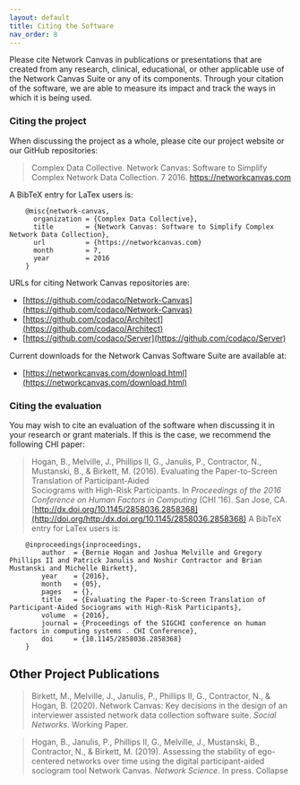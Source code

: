 ```yaml
---
layout: default
title: Citing the Software
nav_order: 8
---
```


Please cite Network Canvas in publications or presentations that are created from any research, clinical, educational, or other applicable use of the Network Canvas Suite or any of its components. Through your citation of the software, we are able to measure its impact and track the ways in which it is being used.

### Citing the project

When discussing the project as a whole, please cite our project website or our GitHub repositories:

>Complex Data Collective. Network Canvas: Software to Simplify Complex Network Data Collection. 7 2016. https://networkcanvas.com

A BibTeX entry for LaTex users is:

```
    @misc{network-canvas,
      organization = {Complex Data Collective}, 
      title        = {Network Canvas: Software to Simplify Complex Network Data Collection},
      url          = {https://networkcanvas.com}
      month        = 7,
      year         = 2016
    }
```

URLs for citing Network Canvas repositories are:
- [https://github.com/codaco/Network-Canvas](https://github.com/codaco/Network-Canvas)
- [https://github.com/codaco/Architect](https://github.com/codaco/Architect)
- [https://github.com/codaco/Server](https://github.com/codaco/Server)

Current downloads for the Network Canvas Software Suite are available at:
- [https://networkcanvas.com/download.html](https://networkcanvas.com/download.html)

### Citing the evaluation

You may wish to cite an evaluation of the software when discussing it in your research or grant materials. If this is the case, we recommend the following CHI paper:

>Hogan, B., Melville, J., Phillips II, G., Janulis, P., Contractor, N., Mustanski, B., &
Birkett, M. (2016). Evaluating the Paper-to-Screen Translation of Participant-Aided     
Sociograms with High-Risk Participants. In _Proceedings of the 2016 Conference on 
Human Factors in Computing_ (CHI ’16). San Jose, CA. 
[http://dx.doi.org/10.1145/2858036.2858368](http://doi.org/http:/dx.doi.org/10.1145/2858036.2858368)
A BibTeX entry for LaTex users is:

```
    @inproceedings{inproceedings,
        author  = {Bernie Hogan and Joshua Melville and Gregory Phillips II and Patrick Janulis and Noshir Contractor and Brian Mustanski and Michelle Birkett},
        year    = {2016},
        month   = {05},
        pages   = {},
        title   = {Evaluating the Paper-to-Screen Translation of Participant-Aided Sociograms with High-Risk Participants},
        volume  = {2016},
        journal = {Proceedings of the SIGCHI conference on human factors in computing systems . CHI Conference},
        doi     = {10.1145/2858036.2858368}
    }
```

## Other Project Publications

>Birkett, M., Melville, J., Janulis, P., Phillips II, G., Contractor, N., & Hogan, B. (2020). Network Canvas: Key decisions in the design of an interviewer assisted network data collection software suite. _Social Networks_. Working Paper.

>Hogan, B., Janulis, P., Phillips II, G., Melville, J., Mustanski, B., Contractor, N., & Birkett, M. (2019). Assessing the stability of ego-centered networks over time using the digital participant-aided sociogram tool Network Canvas. _Network Science_. In press.
Collapse
